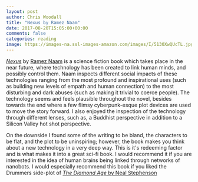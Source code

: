 ```yaml
---
layout: post
author: Chris Woodall
title: "Nexus by Ramez Naam"
date: 2017-08-20T15:05:00+00:00
comments: false
categories: reading
image: https://images-na.ssl-images-amazon.com/images/I/5130XwQUcTL.jpg
---
```


_[Nexus]_ by [Ramez Naam] is a science fiction book which takes place in the near
future, where technology has been created to link human minds, and possibly 
control them. Naam inspects different social impacts of these technologies 
ranging from the most profound and inspirational uses (such as building new
levels of empath and human connection) to the most  disturbing and dark abuses
(such as making it trivial to coerce people). The technology seems and feels 
plausible throughout the novel, besides towards the end where a few flimsy
cyberpunk-esque plot devices are used to move the story forward. I also enjoyed
the inspection of the technology through different lenses, such as, a Buddhist
perspective in addition to a Silicon Valley hot shot perspective.

On the downside I found some of the writing to be bland, the characters to be 
flat, and the plot to be uninspiring; however, the book makes you think about a 
new technology in a very deep way. This is it's redeeming factor and is what 
makes it into a great sci-fi book. I would recommend it if you are interested in
the idea of human brains being linked through networks of nanobots. I would 
especially recommend this book if you liked the Drummers side-plot of [_The Diamond Age_ by Neal Stephenson](http://cwoodall.com/reading/2016/08/14/the-diamond-age.html)

[Nexus]: https://www.amazon.com/dp/B00TOZI7FM/ref=dp-kindle-redirect?_encoding=UTF8&btkr=1
[Ramez Naam]: http://rameznaam.com/
